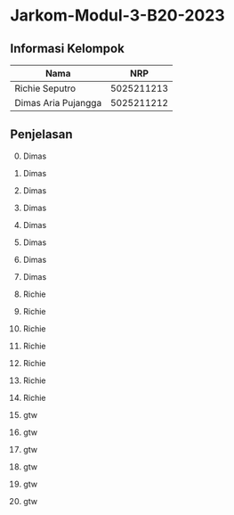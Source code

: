 # Jarkom-Modul-3-B20-2023

## Informasi Kelompok

| Nama | NRP |
| ---- | --- |
| Richie Seputro | 5025211213 |
| Dimas Aria Pujangga | 5025211212 |

## Penjelasan

0. Dimas

1. Dimas

2. Dimas

3. Dimas

4. Dimas

5. Dimas

6. Dimas

7. Dimas

8. Richie

9. Richie

10. Richie

11. Richie

12. Richie

13. Richie

14. Richie

15. gtw

16. gtw

17. gtw

18. gtw

19. gtw

20. gtw
